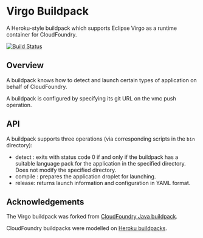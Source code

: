 Virgo Buildpack
===============

A Heroku-style buildpack which supports Eclipse Virgo as a runtime container for CloudFoundry.

[![Build Status](https://travis-ci.org/glyn/virgo-buildpack.png)](https://travis-ci.org/glyn/virgo-buildpack)

Overview
--------

A buildpack knows how to detect and launch certain types of application on behalf of CloudFoundry.

A buildpack is configured by specifying its git URL on the vmc push operation.

API
---

A buildpack supports three operations (via corresponding scripts in the `bin` directory):

* detect <app directory>: exits with status code 0 if and only if the buildpack has a suitable language pack for the application in the specified directory. Does not modify the specified directory.
* compile <app directory> <cache directory>: prepares the application droplet for launching.
* release: returns launch information and configuration in YAML format.

Acknowledgements
----------------

The Virgo buildpack was forked from [CloudFoundry Java buildpack](https://github.com/cloudfoundry/cloudfoundry-buildpack-java).

CloudFoundry buildpacks were modelled on [Heroku buildpacks](https://devcenter.heroku.com/articles/buildpacks).
